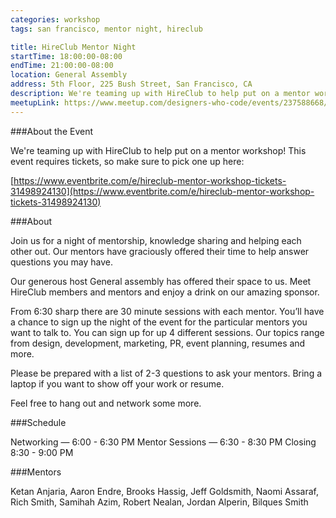 ```yaml
---
categories: workshop
tags: san francisco, mentor night, hireclub

title: HireClub Mentor Night
startTime: 18:00:00-08:00
endTime: 21:00:00-08:00
location: General Assembly
address: 5th Floor, 225 Bush Street, San Francisco, CA
description: We're teaming up with HireClub to help put on a mentor workshop!
meetupLink: https://www.meetup.com/designers-who-code/events/237588668/
---
```


###About the Event 

We're teaming up with HireClub to help put on a mentor workshop! This event requires tickets, so make sure to pick one up here: 

[https://www.eventbrite.com/e/hireclub-mentor-workshop-tickets-31498924130](https://www.eventbrite.com/e/hireclub-mentor-workshop-tickets-31498924130)

###About

Join us for a night of mentorship, knowledge sharing and helping each other out. Our mentors have graciously offered their time to help answer questions you may have.

Our generous host General assembly has offered their space to us. Meet HireClub members and mentors and enjoy a drink on our amazing sponsor. 

From 6:30 sharp there are 30 minute sessions with each mentor. You’ll have a chance to sign up the night of the event for the particular mentors you want to talk to. You can sign up for up 4 different sessions. Our topics range from design, development, marketing, PR, event planning, resumes and more.

Please be prepared with a list of 2-3 questions to ask your mentors. Bring a laptop if you want to show off your work or resume.

Feel free to hang out and network some more.

###Schedule

Networking — 6:00 - 6:30 PM 
Mentor Sessions — 6:30 - 8:30 PM 
Closing 8:30 - 9:00 PM 

###Mentors

Ketan Anjaria, Aaron Endre, Brooks Hassig, Jeff Goldsmith, Naomi Assaraf, Rich Smith, Samihah Azim, Robert Nealan, Jordan Alperin, Bilques Smith